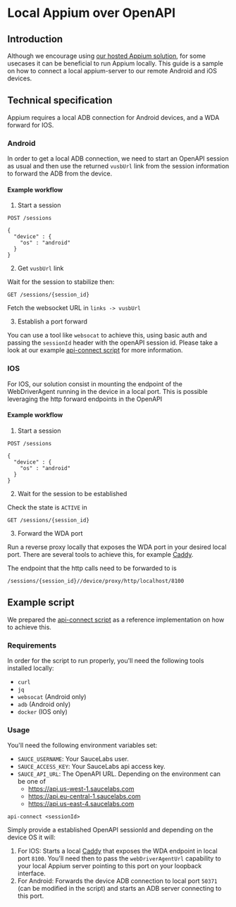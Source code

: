 # Local Appium over OpenAPI

## Introduction
Although we encourage using [our hosted Appium solution](https://docs.saucelabs.com/mobile-apps/automated-testing/appium/), for some usecases it can be beneficial to run Appium locally. This guide is a sample on how to connect a local appium-server to our remote Android and iOS devices.

## Technical specification

Appium requires a local ADB connection for Android devices, and a WDA forward for IOS.

### Android

In order to get a local ADB connection, we need to start an OpenAPI session as usual and then use the returned `vusbUrl` link from the session information to forward the ADB from the device.

#### Example workflow

1. Start a session

```
POST /sessions
```

```
{
  "device" : {
    "os" : "android"
  }
}
```

2. Get `vusbUrl` link

Wait for the session to stabilize then:

```
GET /sessions/{session_id}
```

Fetch the websocket URL in `links -> vusbUrl`

3. Establish a port forward

You can use a tool like `websocat` to achieve this, using basic auth and passing the `sessionId` header with the openAPI session id. Please take a look at our example [api-connect script](scripts/api-connect.sh) for more information.

### IOS

For IOS, our solution consist in mounting the endpoint of the WebDriverAgent running in the device in a local port. This is possible leveraging the http forward endpoints in the OpenAPI

#### Example workflow

1. Start a session

```
POST /sessions
```

```
{
  "device" : {
    "os" : "android"
  }
}
```

2. Wait for the session to be established

Check the state is `ACTIVE` in

```
GET /sessions/{session_id}
```

3. Forward the WDA port

Run a reverse proxy locally that exposes the WDA port in your desired local port. There are several tools to achieve this, for example [Caddy](https://caddyserver.com/).

The endpoint that the http calls need to be forwarded to is

```
/sessions/{session_id}//device/proxy/http/localhost/8100
```

## Example script

We prepared the [api-connect script](scripts/api-connect.sh) as a reference implementation on how to achieve this.

### Requirements

In order for the script to run properly, you'll need the following tools installed locally:

* `curl`
* `jq`
* `websocat` (Android only)
* `adb` (Android only)
* `docker` (IOS only)

### Usage

You'll need the following environment variables set:

* `SAUCE_USERNAME`: Your SauceLabs user.
* `SAUCE_ACCESS_KEY`: Your SauceLabs api access key.
* `SAUCE_API_URL`: The OpenAPI URL. Depending on the environment can be one of
    * https://api.us-west-1.saucelabs.com
    * https://api.eu-central-1.saucelabs.com
    * https://api.us-east-4.saucelabs.com

```
api-connect <sessionId>
```

Simply provide a established OpenAPI sessionId and depending on the device OS it will:

1. For IOS: Starts a local [Caddy](https://caddyserver.com/) that exposes the WDA endpoint in local port `8100`. You'll need then to pass the `webDriverAgentUrl` capability to your local Appium server pointing to this port on your loopback interface.
2. For Android: Forwards the device ADB connection to local port `50371` (can be modified in the script) and starts an ADB server connecting to this port.